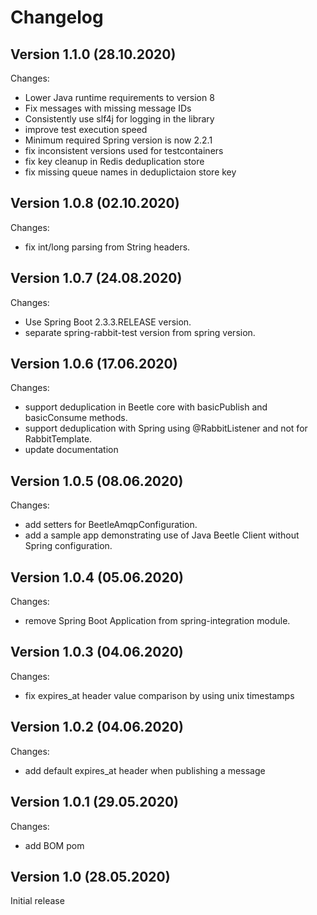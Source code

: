Changelog
=========

Version 1.1.0 (28.10.2020)
--------------------------

Changes:

* Lower Java runtime requirements to version 8
* Fix messages with missing message IDs
* Consistently use slf4j for logging in the library
* improve test execution speed
* Minimum required Spring version is now 2.2.1
* fix inconsistent versions used for testcontainers
* fix key cleanup in Redis deduplication store
* fix missing queue names in deduplictaion store key

Version 1.0.8 (02.10.2020)
--------------------------

Changes:

* fix int/long parsing from String headers.


Version 1.0.7 (24.08.2020)
--------------------------

Changes:

* Use Spring Boot 2.3.3.RELEASE version.
* separate spring-rabbit-test version from spring version.

Version 1.0.6 (17.06.2020)
--------------------------

Changes:

* support deduplication in Beetle core with basicPublish and basicConsume methods.
* support deduplication with Spring using @RabbitListener and not for RabbitTemplate.
* update documentation

Version 1.0.5 (08.06.2020)
--------------------------

Changes:

* add setters for BeetleAmqpConfiguration.
* add a sample app demonstrating use of Java Beetle Client without Spring configuration.

Version 1.0.4 (05.06.2020)
--------------------------

Changes:

* remove Spring Boot Application from spring-integration module.


Version 1.0.3 (04.06.2020)
--------------------------

Changes:

* fix expires_at header value comparison by using unix timestamps

Version 1.0.2 (04.06.2020)
--------------------------

Changes:

* add default expires_at header when publishing a message

Version 1.0.1 (29.05.2020)
--------------------------

Changes:

* add BOM pom

Version 1.0 (28.05.2020)
------------------------

Initial release










